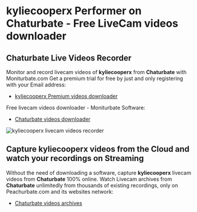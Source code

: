 # kyliecooperx Performer on Chaturbate - Free LiveCam videos downloader

## Chaturbate Live Videos Recorder

Monitor and record livecam videos of **kyliecooperx** from **Chaturbate** with Moniturbate.com
Get a premium trial for free by just and only registering with your Email address:
* [kyliecooperx Premium videos downloader](https://moniturbate.com/request-demo-licence-key.html)

Free livecam videos downloader - Moniturbate Software:
* [Chaturbate videos downloader](https://moniturbate.com/moniturbate-download-software.html)

![kyliecooperx livecam videos recorder](https://peachurnet.com/templates/moniturbate-software.png)


## Capture kyliecooperx videos from the Cloud and watch your recordings on Streaming

Without the need of downloading a software, capture **kyliecooperx** livecam videos from **Chaturbate** 100% online.
Watch Livecam archives from **Chaturbate** unlimitedly from thousands of existing recordings, only on Peachurbate.com and its websites network:
* [Chaturbate videos archives](https://peachurnet.com/)